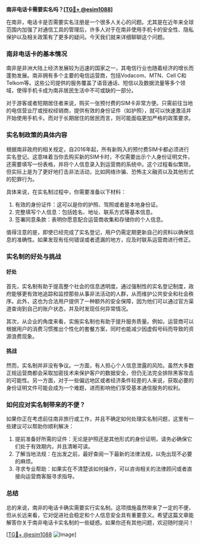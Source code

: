 **南非电话卡需要实名吗？[[TG💪+ @esim1088](https://t.me/s/esim1088)]**

在南非，电话卡是否需要实名注册是一个很多人关心的问题。尤其是在近年来全球范围内加强了对通信工具的管理后，许多人对于在南非使用手机卡的安全性、隐私保护以及相关政策有了更多的疑问。今天我们就来详细聊聊这个问题。

### 南非电话卡的基本情况

南非是非洲大陆上经济发展较为迅速的国家之一，其电信行业也随着经济的增长而蓬勃发展。南非拥有多个主要的电信运营商，包括Vodacom、MTN、Cell C和Telkom等。这些公司提供的服务覆盖了语音通话、短信以及数据流量等多个领域，使得手机卡成为南非居民生活中不可或缺的一部分。

对于游客或者短期居住者来说，购买一张预付费的SIM卡非常方便。只需前往当地的电信营业厅或授权经销商，提供有效的身份证件（如护照），就可以快速激活并开始使用手机卡。而对于长期居住的居民而言，则可能面临更加严格的政策要求。

### 实名制政策的具体内容

根据南非政府的相关规定，自2016年起，所有新购入的预付费SIM卡都必须进行实名登记。这意味着当你去购买新的SIM卡时，不仅需要出示个人身份证明文件，还需要填写一份表格，并将个人信息录入到运营商的系统中。这个过程看似繁琐，但实际上是为了更好地打击非法活动，比如网络诈骗、恐怖主义融资以及其他形式的犯罪行为。

具体来说，在实名制过程中，你需要准备以下材料：
1. 有效的身份证件：这可以是你的护照、驾照或者是本地身份证。
2. 完整填写个人信息：包括姓名、地址、联系方式等基本信息。
3. 签署同意条款：表明你愿意配合运营商收集和存储你的个人信息。

值得注意的是，即使已经完成了实名登记，用户仍需定期更新自己的资料以确保信息的准确性。如果发现有任何错误或者遗漏的地方，应及时联系运营商进行修正。

### 实名制的好处与挑战

#### 好处

首先，实名制有助于提高整个社会的信息透明度。通过强制性的实名登记制度，政府能够更有效地追踪和监控那些从事非法活动的人群，从而维护公共安全和社会秩序。此外，这也为合法用户提供了一种额外的安全保障，因为他们可以通过官方渠道查询到自己的账户状态，并及时发现任何异常情况。

其次，从企业的角度来看，实施实名制也有助于提升服务质量。例如，运营商可以根据用户的消费习惯推出个性化的套餐方案，同时也能减少因虚假号码而导致的资源浪费现象。

#### 挑战

然而，实名制并非没有争议。一方面，有人担心个人信息泄露的风险。虽然大多数正规运营商都会采取加密技术来保护客户的数据安全，但仍无法完全排除黑客攻击的可能性。另一方面，对于一些偏远地区或者经济条件较差的人来说，获取必要的身份证明文件可能会成为一个难题，进而影响他们享受基本通信服务的权利。

### 如何应对实名制带来的不便？

如果你正在考虑前往南非旅行或工作，并且不确定如何处理实名制问题，这里有一些建议可以帮助你顺利解决：

1. 提前准备好所需的证件：无论是护照还是其他形式的身份证明，请务必确保它们处于有效期内，并且清晰可读。
2. 了解当地法规：在出发之前，最好查阅一下最新的法律法规，以免出现不必要的麻烦。
3. 寻求专业帮助：如果实在不清楚该如何操作，可以咨询相关的法律顾问或者直接向运营商客服寻求指导。

### 总结

总的来说，南非的电话卡确实需要实行实名制。这项措施虽然带来了一定的不便，但从长远来看，它对促进社会稳定和个人信息安全具有重要意义。希望这篇文章能解答你关于南非电话卡实名制的一些疑惑。如果你还有其他问题，欢迎随时提问！

[[TG💪+ @esim1088](https://t.me/s/esim1088) ![Image](https://i.postimg.cc/4NQfJmqS/Snipaste-2025-05-13-00-14-12.png)]